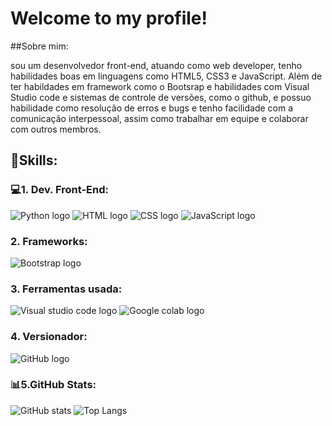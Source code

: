 # Welcome to my profile!

##Sobre mim:

sou um desenvolvedor front-end, atuando como web developer, tenho habilidades boas em linguagens como HTML5, CSS3 e JavaScript. Além de ter habildades em framework como o Bootsrap e habilidades com Visual Studio code e sistemas de controle de versões, como o github, e possuo habilidade como resolução de erros e bugs e tenho facilidade com a  comunicação interpessoal, assim como trabalhar em equipe e colaborar com outros membros.

## 🚀Skills:

### 💻1. Dev. Front-End:

![Python logo](https://img.shields.io/badge/Python-FFD43B?style=for-the-badge&logo=python&logoColor=blue)
![HTML logo](https://img.shields.io/badge/HTML5-E34F26?style=for-the-badge&logo=html5&logoColor=white)
![CSS logo](https://img.shields.io/badge/CSS3-1572B6?style=for-the-badge&logo=css3&logoColor=white)
![JavaScript logo](https://img.shields.io/badge/JavaScript-323330?style=for-the-badge&logo=javascript&logoColor=F7DF1E)

###  2. Frameworks:

![Bootstrap logo](https://img.shields.io/badge/Bootstrap-563D7C?style=for-the-badge&logo=bootstrap&logoColor=white)

###  3. Ferramentas usada:

![Visual studio code logo](https://img.shields.io/badge/Visual_Studio_Code-0078D4?style=for-the-badge&logo=visual%20studio%20code&logoColor=white)
![Google colab logo](https://img.shields.io/badge/Colab-F9AB00?style=for-the-badge&logo=googlecolab&color=525252)

###  4. Versionador:

![GitHub logo](https://img.shields.io/badge/GitHub-100000?style=for-the-badge&logo=github&logoColor=white)

### 📊5.GitHub Stats:

![ GitHub stats](https://github-readme-stats.vercel.app/api?username=anuraghazra&show_icons=true&theme=radical)
![Top Langs](https://github-readme-stats.vercel.app/api/top-langs/?username=kssiodm&hide_progress=true&theme=radical)
